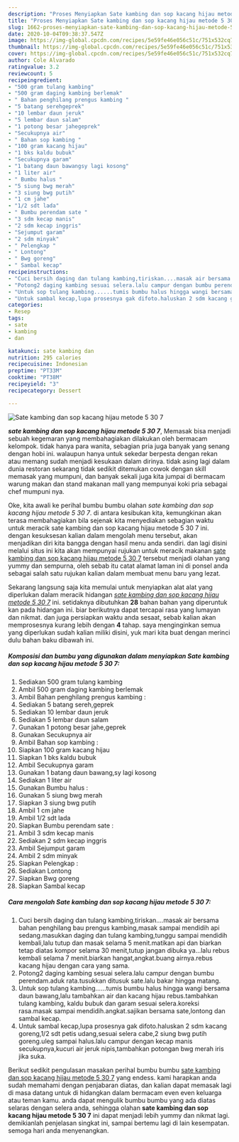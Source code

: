 ```yaml
---
description: "Proses Menyiapkan Sate kambing dan sop kacang hijau metode 5 30 7 Lezat"
title: "Proses Menyiapkan Sate kambing dan sop kacang hijau metode 5 30 7 Lezat"
slug: 1662-proses-menyiapkan-sate-kambing-dan-sop-kacang-hijau-metode-5-30-7-lezat
date: 2020-10-04T09:38:37.547Z
image: https://img-global.cpcdn.com/recipes/5e59fe46e056c51c/751x532cq70/sate-kambing-dan-sop-kacang-hijau-metode-5-30-7-foto-resep-utama.jpg
thumbnail: https://img-global.cpcdn.com/recipes/5e59fe46e056c51c/751x532cq70/sate-kambing-dan-sop-kacang-hijau-metode-5-30-7-foto-resep-utama.jpg
cover: https://img-global.cpcdn.com/recipes/5e59fe46e056c51c/751x532cq70/sate-kambing-dan-sop-kacang-hijau-metode-5-30-7-foto-resep-utama.jpg
author: Cole Alvarado
ratingvalue: 3.2
reviewcount: 5
recipeingredient:
- "500 gram tulang kambing"
- "500 gram daging kambing berlemak"
- " Bahan penghilang prengus kambing "
- "5 batang serehgeprek"
- "10 lembar daun jeruk"
- "5 lembar daun salam"
- "1 potong besar jahegeprek"
- "Secukupnya air"
- " Bahan sop kambing "
- "100 gram kacang hijau"
- "1 bks kaldu bubuk"
- "Secukupnya garam"
- "1 batang daun bawangsy lagi kosong"
- "1 liter air"
- " Bumbu halus "
- "5 siung bwg merah"
- "3 siung bwg putih"
- "1 cm jahe"
- "1/2 sdt lada"
- " Bumbu perendam sate "
- "3 sdm kecap manis"
- "2 sdm kecap inggris"
- "Sejumput garam"
- "2 sdm minyak"
- " Pelengkap "
- " Lontong"
- " Bwg goreng"
- " Sambal kecap"
recipeinstructions:
- "Cuci bersih daging dan tulang kambing,tiriskan....masak air bersama bahan penghilang bau prengus kambing,masak sampai mendidih api sedang.masukkan daging dan tulang kambing,tunggu sampai mendidih kembali,lalu tutup dan masak selama 5 menit.matikan api dan biarkan tetap diatas kompor selama 30 menit,tutup jangan dibuka ya...lalu rebus kembali selama 7 menit.biarkan hangat,angkat.buang airnya.rebus kacang hijau dengan cara yang sama."
- "Potong2 daging kambing sesuai selera.lalu campur dengan bumbu perendam.aduk rata.tusukkan ditusuk sate.lalu bakar hingga matang."
- "Untuk sop tulang kambing......tumis bumbu halus hingga wangi bersama daun bawang,lalu tambahkan air dan kacang hijau rebus.tambahkan tulang kambing, kaldu bubuk dan garam sesuai selera.koreksi rasa.masak sampai mendidih.angkat.sajikan bersama sate,lontong dan sambal kecap."
- "Untuk sambal kecap,lupa prosesnya gak difoto.haluskan 2 sdm kacang goreng,1/2 sdt petis udang,sesuai selera cabe,2 siung bwg putih goreng.uleg sampai halus.lalu campur dengan kecap manis secukupnya,kucuri air jeruk nipis,tambahkan potongan bwg merah iris jika suka."
categories:
- Resep
tags:
- sate
- kambing
- dan

katakunci: sate kambing dan 
nutrition: 295 calories
recipecuisine: Indonesian
preptime: "PT33M"
cooktime: "PT38M"
recipeyield: "3"
recipecategory: Dessert

---
```



![Sate kambing dan sop kacang hijau metode 5 30 7](https://img-global.cpcdn.com/recipes/5e59fe46e056c51c/751x532cq70/sate-kambing-dan-sop-kacang-hijau-metode-5-30-7-foto-resep-utama.jpg)

<b><i>sate kambing dan sop kacang hijau metode 5 30 7</i></b>, Memasak bisa menjadi sebuah kegemaran yang membahagiakan dilakukan oleh bermacam kelompok. tidak hanya para wanita, sebagian pria juga banyak yang senang dengan hobi ini. walaupun hanya untuk sekedar berpesta dengan rekan atau memang sudah menjadi kesukaan dalam dirinya. tidak asing lagi dalam dunia restoran sekarang tidak sedikit ditemukan cowok dengan skill memasak yang mumpuni, dan banyak sekali juga kita jumpai di bermacam warung makan dan stand makanan mall yang mempunyai koki pria sebagai chef mumpuni nya.



Oke, kita awali ke perihal bumbu bumbu olahan <i>sate kambing dan sop kacang hijau metode 5 30 7</i>. di antara kesibukan kita, kemungkinan akan terasa membahagiakan bila sejenak kita menyediakan sebagian waktu untuk meracik sate kambing dan sop kacang hijau metode 5 30 7 ini. dengan kesuksesan kalian dalam mengolah menu tersebut, akan menjadikan diri kita bangga dengan hasil menu anda sendiri. dan lagi disini melalui situs ini kita akan mempunyai rujukan untuk meracik makanan <u>sate kambing dan sop kacang hijau metode 5 30 7</u> tersebut menjadi olahan yang yummy dan sempurna, oleh sebab itu catat alamat laman ini di ponsel anda sebagai salah satu rujukan kalian dalam membuat menu baru yang lezat.


Sekarang langsung saja kita memulai untuk menyiapkan alat alat yang diperlukan dalam meracik hidangan <u><i>sate kambing dan sop kacang hijau metode 5 30 7</i></u> ini. setidaknya dibutuhkan <b>28</b> bahan bahan yang diperuntuk kan pada hidangan ini. biar berikutnya dapat tercapai rasa yang lumayan dan nikmat. dan juga persiapkan waktu anda sesaat, sebab kalian akan memprosesnya kurang lebih dengan <b>4</b> tahap. saya menginginkan semua yang diperlukan sudah kalian miliki disini, yuk mari kita buat dengan merinci dulu bahan baku dibawah ini.

<!--inarticleads1-->

##### Komposisi dan bumbu yang digunakan dalam menyiapkan Sate kambing dan sop kacang hijau metode 5 30 7:

1. Sediakan 500 gram tulang kambing
1. Ambil 500 gram daging kambing berlemak
1. Ambil  Bahan penghilang prengus kambing :
1. Sediakan 5 batang sereh,geprek
1. Sediakan 10 lembar daun jeruk
1. Sediakan 5 lembar daun salam
1. Gunakan 1 potong besar jahe,geprek
1. Gunakan Secukupnya air
1. Ambil  Bahan sop kambing :
1. Siapkan 100 gram kacang hijau
1. Siapkan 1 bks kaldu bubuk
1. Ambil Secukupnya garam
1. Gunakan 1 batang daun bawang,sy lagi kosong
1. Sediakan 1 liter air
1. Gunakan  Bumbu halus :
1. Gunakan 5 siung bwg merah
1. Siapkan 3 siung bwg putih
1. Ambil 1 cm jahe
1. Ambil 1/2 sdt lada
1. Siapkan  Bumbu perendam sate :
1. Ambil 3 sdm kecap manis
1. Sediakan 2 sdm kecap inggris
1. Ambil Sejumput garam
1. Ambil 2 sdm minyak
1. Siapkan  Pelengkap :
1. Sediakan  Lontong
1. Siapkan  Bwg goreng
1. Siapkan  Sambal kecap




<!--inarticleads2-->

##### Cara mengolah Sate kambing dan sop kacang hijau metode 5 30 7:

1. Cuci bersih daging dan tulang kambing,tiriskan....masak air bersama bahan penghilang bau prengus kambing,masak sampai mendidih api sedang.masukkan daging dan tulang kambing,tunggu sampai mendidih kembali,lalu tutup dan masak selama 5 menit.matikan api dan biarkan tetap diatas kompor selama 30 menit,tutup jangan dibuka ya...lalu rebus kembali selama 7 menit.biarkan hangat,angkat.buang airnya.rebus kacang hijau dengan cara yang sama.
1. Potong2 daging kambing sesuai selera.lalu campur dengan bumbu perendam.aduk rata.tusukkan ditusuk sate.lalu bakar hingga matang.
1. Untuk sop tulang kambing......tumis bumbu halus hingga wangi bersama daun bawang,lalu tambahkan air dan kacang hijau rebus.tambahkan tulang kambing, kaldu bubuk dan garam sesuai selera.koreksi rasa.masak sampai mendidih.angkat.sajikan bersama sate,lontong dan sambal kecap.
1. Untuk sambal kecap,lupa prosesnya gak difoto.haluskan 2 sdm kacang goreng,1/2 sdt petis udang,sesuai selera cabe,2 siung bwg putih goreng.uleg sampai halus.lalu campur dengan kecap manis secukupnya,kucuri air jeruk nipis,tambahkan potongan bwg merah iris jika suka.




Berikut sedikit pengulasan masakan perihal bumbu bumbu <u>sate kambing dan sop kacang hijau metode 5 30 7</u> yang endess. kami harapkan anda sudah memahami dengan penjabaran diatas, dan kalian dapat memasak lagi di masa datang untuk di hidangkan dalam bermacam even even keluarga atau teman kamu. anda dapat mengulik bumbu bumbu yang ada diatas selaras dengan selera anda, sehingga olahan <b>sate kambing dan sop kacang hijau metode 5 30 7</b> ini dapat menjadi lebih yummy dan nikmat lagi. demikianlah penjelasan singkat ini, sampai bertemu lagi di lain kesempatan. semoga hari anda menyenangkan.
